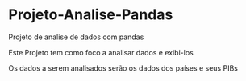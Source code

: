 # Projeto-Analise-Pandas
 Projeto de analise de dados com pandas
 
 Este Projeto tem como foco a analisar dados e exibi-los

 Os dados a serem analisados serão os dados dos países e seus PIBs 
